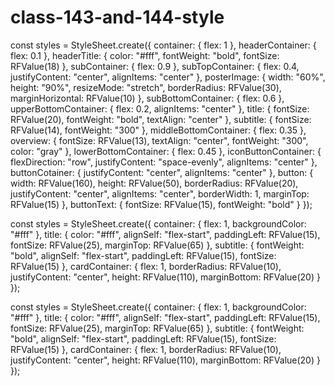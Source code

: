 # class-143-and-144-style
const styles = StyleSheet.create({
  container: {
    flex: 1
  },
  headerContainer: {
    flex: 0.1
  },
  headerTitle: {
    color: "#fff",
    fontWeight: "bold",
    fontSize: RFValue(18)
  },
  subContainer: {
    flex: 0.9
  },
  subTopContainer: {
    flex: 0.4,
    justifyContent: "center",
    alignItems: "center"
  },
  posterImage: {
    width: "60%",
    height: "90%",
    resizeMode: "stretch",
    borderRadius: RFValue(30),
    marginHorizontal: RFValue(10)
  },
  subBottomContainer: {
    flex: 0.6
  },
  upperBottomContainer: {
    flex: 0.2,
    alignItems: "center"
  },
  title: {
    fontSize: RFValue(20),
    fontWeight: "bold",
    textAlign: "center"
  },
  subtitle: {
    fontSize: RFValue(14),
    fontWeight: "300"
  },
  middleBottomContainer: {
    flex: 0.35
  },
  overview: {
    fontSize: RFValue(13),
    textAlign: "center",
    fontWeight: "300",
    color: "gray"
  },
  lowerBottomContainer: {
    flex: 0.45
  },
  iconButtonContainer: {
    flexDirection: "row",
    justifyContent: "space-evenly",
    alignItems: "center"
  },
  buttonCotainer: {
    justifyContent: "center",
    alignItems: "center"
  },
  button: {
    width: RFValue(160),
    height: RFValue(50),
    borderRadius: RFValue(20),
    justifyContent: "center",
    alignItems: "center",
    borderWidth: 1,
    marginTop: RFValue(15)
  },
  buttonText: {
    fontSize: RFValue(15),
    fontWeight: "bold"
  }
});


<!--  Recom-->
const styles = StyleSheet.create({
  container: {
    flex: 1,
    backgroundColor: "#fff"
  },
  title: {
    color: "#fff",
    alignSelf: "flex-start",
    paddingLeft: RFValue(15),
    fontSize: RFValue(25),
    marginTop: RFValue(65)
  },
  subtitle: {
    fontWeight: "bold",
    alignSelf: "flex-start",
    paddingLeft: RFValue(15),
    fontSize: RFValue(15)
  },
  cardContainer: {
    flex: 1,
    borderRadius: RFValue(10),
    justifyContent: "center",
    height: RFValue(110),
    marginBottom: RFValue(20)
  }
});

<!-- Pop -->

const styles = StyleSheet.create({
  container: {
    flex: 1,
    backgroundColor: "#fff"
  },
  title: {
    color: "#fff",
    alignSelf: "flex-start",
    paddingLeft: RFValue(15),
    fontSize: RFValue(25),
    marginTop: RFValue(65)
  },
  subtitle: {
    fontWeight: "bold",
    alignSelf: "flex-start",
    paddingLeft: RFValue(15),
    fontSize: RFValue(15)
  },
  cardContainer: {
    flex: 1,
    borderRadius: RFValue(10),
    justifyContent: "center",
    height: RFValue(110),
    marginBottom: RFValue(20)
  }
});

